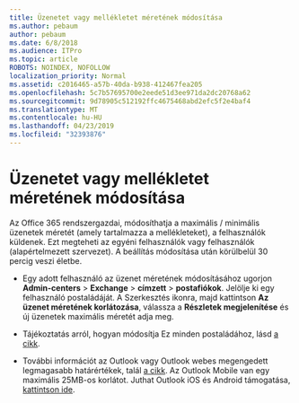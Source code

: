 ```yaml
---
title: Üzenetet vagy mellékletet méretének módosítása
ms.author: pebaum
author: pebaum
ms.date: 6/8/2018
ms.audience: ITPro
ms.topic: article
ROBOTS: NOINDEX, NOFOLLOW
localization_priority: Normal
ms.assetid: c2016465-a57b-40da-b938-412467fea205
ms.openlocfilehash: 5c7b57695700e2eede51d3ee971da2dc20768a62
ms.sourcegitcommit: 9d78905c512192ffc4675468abd2efc5f2e4baf4
ms.translationtype: MT
ms.contentlocale: hu-HU
ms.lasthandoff: 04/23/2019
ms.locfileid: "32393876"
---
```

# <a name="changing-message-or-attachment-size"></a>Üzenetet vagy mellékletet méretének módosítása

Az Office 365 rendszergazdai, módosíthatja a maximális / minimális üzenetek méretét (amely tartalmazza a mellékleteket), a felhasználók küldenek. Ezt megteheti az egyéni felhasználók vagy felhasználók (alapértelmezett szervezet). A beállítás módosítása után körülbelül 30 percig veszi életbe.
  
- Egy adott felhasználó az üzenet méretének módosításához ugorjon **Admin-centers** \> **Exchange** \> **címzett** \> **postafiókok**. Jelölje ki egy felhasználó postaládáját. A Szerkesztés ikonra, majd kattintson **Az üzenet méretének korlátozása**, válassza a **Részletek megjelenítése** és új üzenetek maximális méretét adja meg. 
    
- Tájékoztatás arról, hogyan módosítja Ez minden postaládához, lásd [a cikk](https://www.microsoft.com/microsoft-365/blog/2015/04/15/office-365-now-supports-larger-email-messages-up-to-150-mb/).
    
- További információt az Outlook vagy Outlook webes megengedett legmagasabb határértékek, talál [a cikk](https://technet.microsoft.com/library/exchange-online-limits.aspx#MessageLimits). Az Outlook Mobile van egy maximális 25MB-os korlátot. Juthat Outlook iOS és Android támogatása, [kattintson ide](https://support.office.com/article/Get-in-app-help-for-Outlook-for-iOS-and-Android-218a22d1-9fa5-4889-b689-de1c63493243).
    

